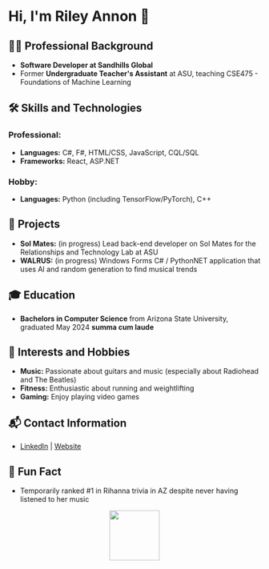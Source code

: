 # Hi, I'm Riley Annon 👋 

## 👨‍💻 Professional Background

- **Software Developer at Sandhills Global**
- Former **Undergraduate Teacher's Assistant** at ASU, teaching CSE475 - Foundations of Machine Learning

## 🛠️ Skills and Technologies



### Professional:
- **Languages:** C#, F#, HTML/CSS, JavaScript, CQL/SQL
- **Frameworks:** React, ASP.NET

### Hobby:
- **Languages:** Python (including TensorFlow/PyTorch), C++

## 🌟 Projects

- **Sol Mates:** (in progress) Lead back-end developer on Sol Mates for the Relationships and Technology Lab at ASU
- **WALRUS:** (in progress) Windows Forms C# / PythonNET application that uses AI and random generation to find musical trends

## 🎓 Education

- **Bachelors in Computer Science** from Arizona State University, graduated May 2024 **summa cum laude**

## 🎸 Interests and Hobbies

- **Music:** Passionate about guitars and music (especially about Radiohead and The Beatles)
- **Fitness:** Enthusiastic about running and weightlifting
- **Gaming:** Enjoy playing video games

## 📬 Contact Information
- [LinkedIn](https://www.linkedin.com/in/rileyannon/) | [Website](https://rileyannon.com/)

## 🌟 Fun Fact

- Temporarily ranked #1 in Rihanna trivia in AZ despite never having listened to her music

<div align="center">
    <a href="https://www.eff.org/">
    <img style="height:100px" src="https://www.eff.org/files/2023/11/30/2024_member_badge.png" />
    </a>
</div>
     
<!--
**rileyannon/rileyannon** is a ✨ _special_ ✨ repository because its `README.md` (this file) appears on your GitHub profile.

Here are some ideas to get you started:

- 🔭 I’m currently working on ...
- 🌱 I’m currently learning ...
- 👯 I’m looking to collaborate on ...
- 🤔 I’m looking for help with ...
- 💬 Ask me about ...
- 📫 How to reach me: ...
- 😄 Pronouns: ...
- ⚡ Fun fact: ...
-->
